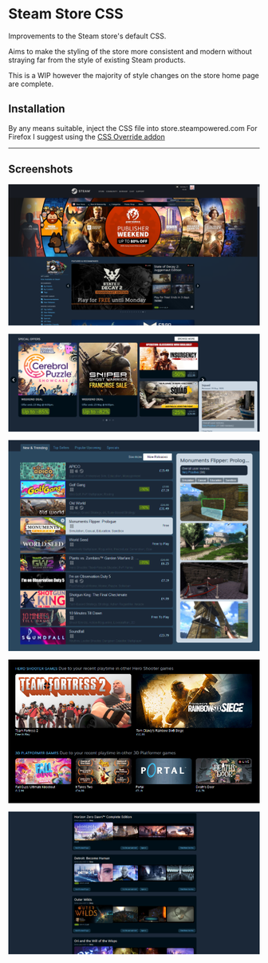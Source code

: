 # Steam Store CSS

Improvements to the Steam store's default CSS.

Aims to make the styling of the store more consistent and modern without straying far from the style of existing Steam products.

This is a WIP however the majority of style changes on the store home page are complete.

## Installation
By any means suitable, inject the CSS file into store.steampowered.com
For Firefox I suggest using the [CSS Override addon](https://addons.mozilla.org/en-GB/firefox/addon/css-override/)


----

## Screenshots
![](https://github.com/barnabwhy/SteamStoreCSS/blob/main/screenshots/store_home.png?raw=true)

![](https://github.com/barnabwhy/SteamStoreCSS/blob/main/screenshots/special_offers.png?raw=true)

![](https://github.com/barnabwhy/SteamStoreCSS/blob/main/screenshots/tabs.png?raw=true)

![](https://github.com/barnabwhy/SteamStoreCSS/blob/main/screenshots/you_might_like.png?raw=true)

![](https://github.com/barnabwhy/SteamStoreCSS/blob/main/screenshots/recommendations.png?raw=true)
